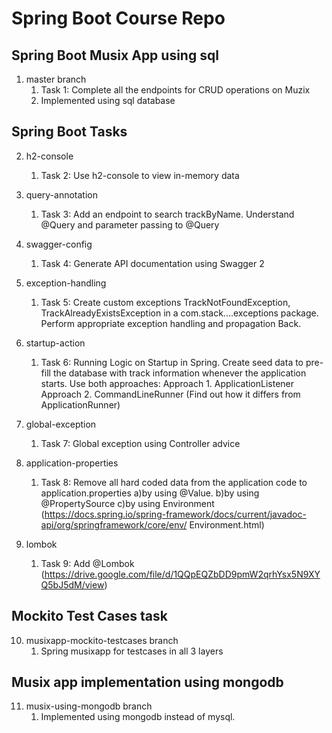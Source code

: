 # Spring Boot Course Repo
## Spring Boot Musix App using sql

1. master branch 
    1. Task 1: Complete all the endpoints for CRUD operations on Muzix
    2. Implemented using sql database
## Spring Boot Tasks
2. h2-console
      1. Task 2: Use h2-console to view in-memory data
3. query-annotation
    1.  Task 3: Add an endpoint to search trackByName. Understand @Query and parameter passing to
@Query
4. swagger-config 
    1. Task 4: Generate API documentation using Swagger 2

5. exception-handling
    1. Task 5: Create custom exceptions TrackNotFoundException, TrackAlreadyExistsException in a
com.stack....exceptions package. Perform appropriate exception handling and propagation
Back.
6. startup-action
    1. Task 6: Running Logic on Startup in Spring. Create seed data to pre-fill the database with track
information whenever the application starts. Use both approaches:
    Approach 1. ApplicationListener<ContextRefreshedEvent>
    Approach 2. CommandLineRunner (Find out how it differs from ApplicationRunner)

7. global-exception
      1. Task 7: Global exception using Controller advice
8. application-properties
      1. Task 8: Remove all hard coded data from the application code to application.properties
  a)by using @Value.
  b)by using @PropertySource
  c)by using Environment
(https://docs.spring.io/spring-framework/docs/current/javadoc-api/org/springframework/core/env/
  Environment.html)
9. lombok
     1. Task 9: Add @Lombok
(https://drive.google.com/file/d/1QQpEQZbDD9pmW2qrhYsx5N9XYQ5bJ5dM/view)
## Mockito Test Cases task 
10. musixapp-mockito-testcases branch
      1. Spring musixapp for testcases in all 3 layers
## Musix app implementation using mongodb 
11. musix-using-mongodb branch 
      1. Implemented using mongodb instead of mysql.
